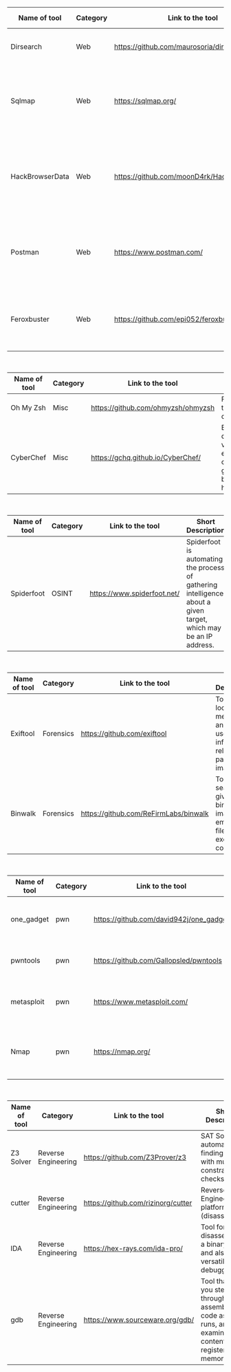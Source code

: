 | Name of tool     | Category            | Link to the tool                            | Short Discription                                                                                                                              |
|--------------    |-----------          |-----------------------------------------    |---------------------------------------------------------------------------------                                                               |
| Dirsearch        | Web                 | https://github.com/maurosoria/dirsearch     | Tool for scanning a website path.                                                                                                              |
| Sqlmap           | Web                 | https://sqlmap.org/                         | automates the process of detecting and exploiting SQL injection                                                                                |
| HackBrowserData  | Web                 | https://github.com/moonD4rk/HackBrowserData | Tools that could help us decrypt data like password, bookmark, history from the browser.                                                       |
| Postman          | Web                 | https://www.postman.com/                    | Tool for testing API calls and stubing the data to APIs to mock the calls    |
| Feroxbuster      | Web                 | https://github.com/epi052/feroxbuster       |A simple, fast, recursive content discovery tool written in Rust            |


<br>

| Name of tool     | Category            | Link to the tool                            | Short Description                                                                                                                              |
|--------------    |-----------          |-----------------------------------------    |---------------------------------------------------------------------------------                                                               |
| Oh My Zsh        | Misc                | https://github.com/ohmyzsh/ohmyzsh          | Framework for zsh terminal customization.                                                                                                      |
| CyberChef        | Misc                | https://gchq.github.io/CyberChef/           | Browser tool for quickly testing various encoding/encryption operations on a given input, such as base64, XOR, hexdumping, ...                 |

<br>

| Name of tool     | Category            | Link to the tool                            | Short Description                                                                                                                              |
|--------------    |-----------          |-----------------------------------------    |---------------------------------------------------------------------------------                                                               |
| Spiderfoot       | OSINT               | https://www.spiderfoot.net/                 | Spiderfoot is automating the process of gathering intelligence about a given target, which may be an IP address.                               |

<br>

| Name of tool     | Category            | Link to the tool                            | Short Description                                                                                                                              |
|--------------    |-----------          |-----------------------------------------    |---------------------------------------------------------------------------------                                                               |
| Exiftool         | Forensics           | https://github.com/exiftool                 | Tool for looking into meta data and other useful information related to a particular image file                                                | 
| Binwalk          | Forensics           | https://github.com/ReFirmLabs/binwalk       | Tool for searching a given binary image for embedded files and executable code.                                                                |

<br>

| Name of tool     | Category            | Link to the tool                            | Short Description                                                                                                                              |
|--------------    |-----------          |-----------------------------------------    |---------------------------------------------------------------------------------                                                               |
| one_gadget       | pwn                 | https://github.com/david942j/one_gadget     | Tool for finding ROP-tools in libc6.so.6                                                                                                       |
| pwntools         | pwn                 | https://github.com/Gallopsled/pwntools      | Library to develop exploits in Python                                                                                                          | 
| metasploit       | pwn                 | https://www.metasploit.com/                 | Very powerful penetration testing framework                                                                                                    |
| Nmap             | pwn                 | https://nmap.org/                           | utility for network discovery and security auditing.                                                                                           |

<br>


| Name of tool     | Category            | Link to the tool                            | Short Description                                                                                                                              |
|--------------    |-----------          |-----------------------------------------    |---------------------------------------------------------------------------------                                                               |
| Z3 Solver        | Reverse Engineering | https://github.com/Z3Prover/z3              | SAT Solver for automating finding value with multiple constraint checks                                                                        |
| cutter           | Reverse Engineering | https://github.com/rizinorg/cutter          | Reverse Engineering platform (disassembler)                                                                                                    |
| IDA              | Reverse Engineering | https://hex-rays.com/ida-pro/               | Tool for disassembling a binary file and also a versatile debugger                                                                             |
| gdb              | Reverse Engineering | https://www.sourceware.org/gdb/             | Tool that lets you step through the assembly code as it runs, and examine the contents of registers and memory.                                |

